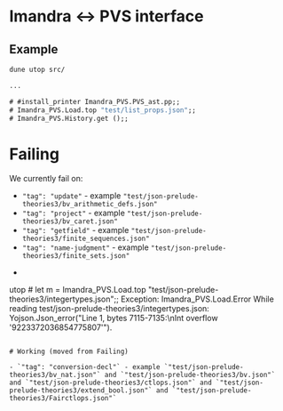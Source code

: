 # Imandra <-> PVS interface

## Example

```ocaml
dune utop src/

...

# #install_printer Imandra_PVS.PVS_ast.pp;;
# Imandra_PVS.Load.top "test/list_props.json";;
# Imandra_PVS.History.get ();;
```

# Failing
We currently fail on:
 - `"tag": "update"` - example `"test/json-prelude-theories3/bv_arithmetic_defs.json"`
 - `"tag": "project"` - example `"test/json-prelude-theories3/bv_caret.json"`
 - `"tag": "getfield"` - example `"test/json-prelude-theories3/finite_sequences.json"`
 - `"tag": "name-judgment"` - example `"test/json-prelude-theories3/finite_sets.json"`
 - ```ocaml
 utop # let m = Imandra_PVS.Load.top "test/json-prelude-theories3/integertypes.json";;
Exception:
Imandra_PVS.Load.Error
 While reading test/json-prelude-theories3/integertypes.json:
   Yojson.Json_error("Line 1, bytes 7115-7135:\nInt overflow '9223372036854775807'").
 ```

# Working (moved from Failing)

- `"tag": "conversion-decl"` - example `"test/json-prelude-theories3/bv_nat.json"` and `"test/json-prelude-theories3/bv.json"` and `"test/json-prelude-theories3/ctlops.json"` and `"test/json-prelude-theories3/extend_bool.json"` and `"test/json-prelude-theories3/Fairctlops.json"`
 
 
